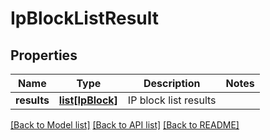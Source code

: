 # IpBlockListResult

## Properties
Name | Type | Description | Notes
------------ | ------------- | ------------- | -------------
**results** | [**list[IpBlock]**](IpBlock.md) | IP block list results | 

[[Back to Model list]](../README.md#documentation-for-models) [[Back to API list]](../README.md#documentation-for-api-endpoints) [[Back to README]](../README.md)

